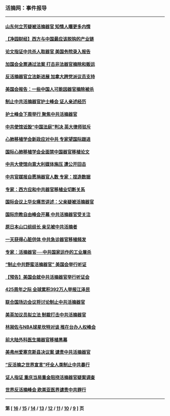 ### 活摘网：事件报导
---
#### [山东何立芳疑被活摘器官 知情人曝更多内情](../../pages/nf5877/n14047530.md?09080430) 
#### [【净园财经】西方与中国最应该脱钩的产业链](../../pages/nf5877/n14016113.md?09080430) 
#### [论文指证中共杀人取器官 美国务院录入报告](../../pages/nf5877/n13999890.md?09080430) 
#### [加国会全票通过法案 打击非法器官摘除和贩运](../../pages/nf5877/n13884924.md?09080430) 
#### [反活摘器官立法新进展 加拿大跨党派议员支持](../../pages/nf5877/n13876061.md?09080430) 
#### [美国会报告：一些中国人可能因器官摘除被杀](../../pages/nf5877/n13867964.md?09080430) 
#### [制止中共活摘器官护士峰会 证人亲述经历](../../pages/nf5877/n13859007.md?09080430) 
#### [护士峰会下周举行 聚焦中共活摘器官](../../pages/nf5877/n13855418.md?09080430) 
#### [中共使馆诋毁“中国法庭”判决 英大律师驳斥](../../pages/nf5877/n13833945.md?09080430) 
#### [心肺移植学会新政应对中共 专家望国际跟进](../../pages/nf5877/n13829043.md?09080430) 
#### [国际心肺移植学会全面禁中国器官移植论文](../../pages/nf5877/n13827785.md?09080430) 
#### [中共大使馆向意大利媒体施压 遭公开回击](../../pages/nf5877/n13826038.md?09080430) 
#### [中共官媒报自愿捐器官人数 专家：捏造数据](../../pages/nf5877/n13814130.md?09080430) 
#### [专家：西方应和中共器官移植业切断关系](../../pages/nf5877/n13772828.md?09080430) 
#### [国际会议上华女痛苦讲述：父亲疑被活摘器官](../../pages/nf5877/n13771583.md?09080430) 
#### [国际宗教自由峰会开幕 中共活摘器官受关注](../../pages/nf5877/n13769995.md?09080430) 
#### [原日本山口组组长 亲见被中共活摘者](../../pages/nf5877/n13767360.md?09080430) 
#### [一天获得心脏供体 中共急诊器官移植频发](../../pages/nf5877/n13764689.md?09080430) 
#### [专家：活摘器官──中共国家运作的工业屠杀](../../pages/nf5877/n13761178.md?09080430) 
#### [“制止中共野蛮活摘器官” 美国会举行听证](../../pages/nf5877/n13735831.md?09080430) 
#### [【预告】美国会就中共活摘器官举行听证会](../../pages/nf5877/n13732843.md?09080430) 
#### [425周年之际 全球累积392万人举报江泽民](../../pages/nf5877/n13719232.md?09080430) 
#### [联合国场边会议将讨论制止中共活摘器官](../../pages/nf5877/n13656361.md?09080430) 
#### [美英加议员拟立法 制裁打击中共活摘器官](../../pages/nf5877/n13430251.md?09080430) 
#### [林昶佐与NBA球星坎特对谈 推在台办人权峰会](../../pages/nf5877/n13414467.md?09080430) 
#### [前大陆外科医生揭器官移植黑幕](../../pages/nf5877/n13401416.md?09080430) 
#### [美弗州爱塞克斯县决议案 谴责中共活摘器官](../../pages/nf5877/n13320919.md?09080430) 
#### [“反活摘之世界宣言”吁全人类制止中共暴行](../../pages/nf5877/n13259730.md?09080430) 
#### [证人指证 重庆当局重金阻挠活摘器官疑案调查](../../pages/nf5877/n13259127.md?09080430) 
#### [世界反活摘峰会 欧美亚医界谴责中共罪行](../../pages/nf5877/n13253550.md?09080430) 

---
#### 第 [ [16](./16.md?09080430) / [15](./15.md?09080430) / [14](./14.md?09080430) / [13](./13.md?09080430) / [12](./12.md?09080430) / [11](./11.md?09080430) / [10](./10.md?09080430) / [9](./9.md?09080430) ] 页
